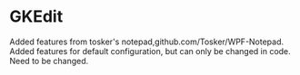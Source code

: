 # GKEdit
 Added features from tosker's notepad,github.com/Tosker/WPF-Notepad. Added features for default configuration, but can only be changed in code. Need to be changed.
